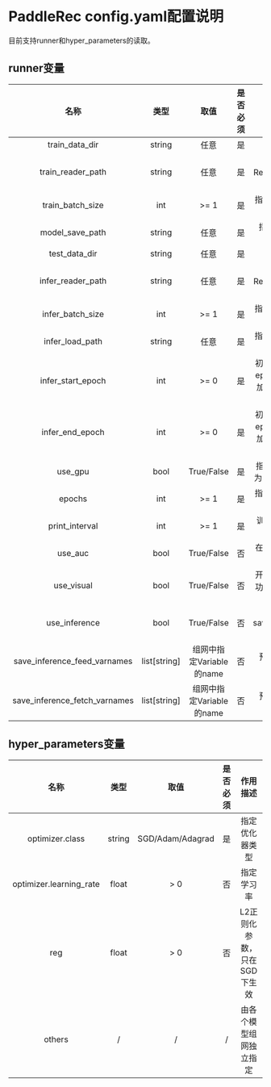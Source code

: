 # PaddleRec config.yaml配置说明

目前支持runner和hyper_parameters的读取。

## runner变量

|             名称              |     类型     |                           取值                            | 是否必须 |                               作用描述                               |
| :---------------------------: | :----------: | :-------------------------------------------------------: | :------: | :------------------------------------------------------------------: |
|             train_data_dir              |    string    |                           任意                            |    是    |                            指定训练数据目录                            |
|             train_reader_path              |    string    |                           任意                            |    是    |                指定训练时用的Reader()所在python文件地址                |
|             train_batch_size            |    int    |                           >= 1                           |    是    |                       指定train阶段的批训练样本数量                        |
|             model_save_path            |    string    |                           任意                           |    是    |                     指定train阶段完成后Save参数的地址                      |
|             test_data_dir              |    string    |                           任意                            |    是    |                            指定测试数据目录                            |
|             infer_reader_path              |    string    |                           任意                            |    是    |                指定测试时用的Reader()所在python文件地址                |
|             infer_batch_size            |    int    |                           >= 1                           |    是    |                       指定infer阶段的批训练样本数量                        |
|             infer_load_path            |    string    |                           任意                           |    是    |                     指定infer阶段开始时初始化模型地址                     |
|             infer_start_epoch            |    int    |                           >= 0                           |    是    |    初始化模型时从第几个epoch保留的参数开始加载（从0开始计数，包括本次）    |
|             infer_end_epoch            |    int    |                           >= 0                           |    是    |    初始化模型时到第几个epoch保留的参数停止加载（从0开始技术，不包括本次）    |
|             use_gpu            |    bool    |                           True/False                           |    是    |                       指定是否使用gpu，若为False则默认使用cpu                        |
|             epochs            |    int    |                           >= 1                           |    是    |                       指定train阶段需要训练几个epoch                        |
|             print_interval            |    int    |                           >= 1                           |    是    |                       训练指标打印batch间隔                        |
|             use_auc            |    bool    |                           True/False                           |    否    |                       在每个epoch开始时重置auc指标的值                        |
|             use_visual            |    bool    |                           True/False                           |    否    |                       开启模型训练的可视化功能，开启时需要安装visualDL                        |
|             use_inference            |    bool    |                           True/False                           |    否    |                     是否使用save_inference_model接口保存                      |
|             save_inference_feed_varnames         |    list[string]    |                      组网中指定Variable的name                      |    否    |                     预测模型的入口变量name                     |
|             save_inference_fetch_varnames         |    list[string]    |                      组网中指定Variable的name                      |    否    |                     预测模型的出口变量name                     |


## hyper_parameters变量
|          名称           |  类型  |       取值       | 是否必须 |          作用描述           |
| :---------------------: | :----: | :--------------: | :------: | :-------------------------: |
|     optimizer.class     | string | SGD/Adam/Adagrad |    是    |       指定优化器类型        |
| optimizer.learning_rate | float  |       > 0        |    否    |         指定学习率          |
|           reg           | float  |       > 0        |    否    | L2正则化参数，只在SGD下生效 |
|         others          |   /    |        /         |    /     |   由各个模型组网独立指定    |
